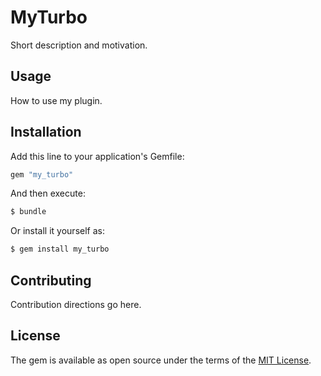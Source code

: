 # MyTurbo
Short description and motivation.

## Usage
How to use my plugin.

## Installation
Add this line to your application's Gemfile:

```ruby
gem "my_turbo"
```

And then execute:
```bash
$ bundle
```

Or install it yourself as:
```bash
$ gem install my_turbo
```

## Contributing
Contribution directions go here.

## License
The gem is available as open source under the terms of the [MIT License](https://opensource.org/licenses/MIT).
